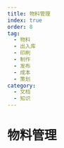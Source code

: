 ```yaml
---
title: 物料管理
index: true
order: 8
tag:
  - 物料
  - 出入库
  - 印刷
  - 制作
  - 发布
  - 成本
  - 策划
category:
  - 文档
  - 知识
---
```


# 物料管理